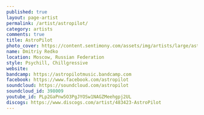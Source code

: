 ```yaml
---
published: true
layout: page-artist
permalink: /artist/astropilot/
category: artists
comments: true
title: AstroPilot
photo_cover: https://content.sentimony.com/assets/img/artists/large/astropilot.jpg
name: Dmitriy Redko
location: Moscow, Russian Federation
style: Psychill, Chillgressive
website: 
bandcamp: https://astropilotmusic.bandcamp.com
facebook: https://www.facebook.com/astropilot
soundcloud: https://soundcloud.com/astropilot
soundcloud_id: 398009
youtube_id: PLp2GaPnw5O3PgJYOSw1NAGZMeehgpj2UL
discogs: https://www.discogs.com/artist/483423-AstroPilot
---
```

